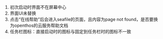 1. 初次启动时界面不在屏幕中心
2. 界面UI未替换
3. 点击“在线帮助”后会进入seafile的页面，且内容为page not found，是否要换为openthos的云服务帮助文档
4. 任务栏图标：直接启动时的图标与固定到任务栏时的图标不一致

